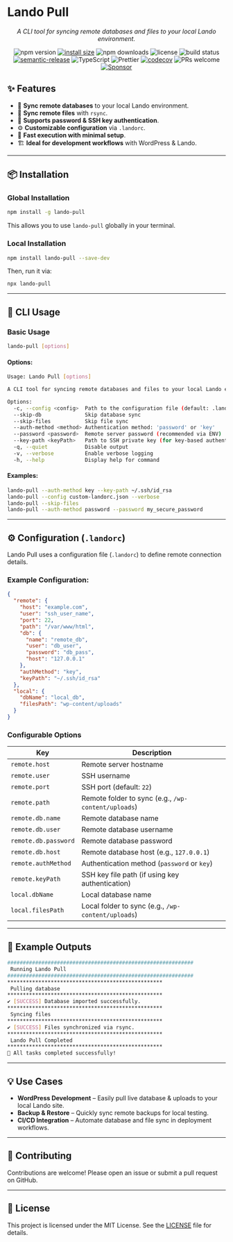 # **Lando Pull**

<p align="center"><i>A CLI tool for syncing remote databases and files to your local Lando environment.</i></p>

<p align="center">
  <img src="https://img.shields.io/npm/v/@sp-packages/lando-pull" alt="npm version">
  <a href="https://packagephobia.com/result?p=@sp-packages/lando-pull"><img src="https://packagephobia.com/badge?p=@sp-packages/lando-pull" alt="install size"></a>
  <img src="https://img.shields.io/npm/dw/@sp-packages/lando-pull" alt="npm downloads">
  <img src="https://img.shields.io/npm/l/@sp-packages/lando-pull" alt="license">
  <img src="https://github.com/SP-Packages/lando-pull/actions/workflows/release.yml/badge.svg" alt="build status">
  <a href="https://github.com/semantic-release/semantic-release"><img src="https://img.shields.io/badge/semantic--release-conventionalcommits-e10079?logo=semantic-release" alt="semantic-release"></a>
  <img src="https://img.shields.io/badge/Made%20with-TypeScript-blue.svg" alt="TypeScript">
  <img src="https://img.shields.io/badge/code_style-prettier-ff69b4.svg" alt="Prettier">
  <a href="https://codecov.io/gh/SP-Packages/lando-pull"><img src="https://codecov.io/gh/SP-Packages/lando-pull/graph/badge.svg?token=60X95UNTQL" alt="codecov"></a>
  <img src="https://img.shields.io/badge/PRs-welcome-brightgreen.svg" alt="PRs welcome">
  <a href="https://github.com/sponsors/iamsenthilprabu"><img src="https://img.shields.io/badge/Sponsor-%E2%9D%A4-pink?logo=github" alt="Sponsor"></a>
</p>

## **✨ Features**

- 🔄 **Sync remote databases** to your local Lando environment.
- 📂 **Sync remote files** with `rsync`.
- 🔑 **Supports password & SSH key authentication**.
- ⚙ **Customizable configuration** via `.landorc`.
- 🚀 **Fast execution with minimal setup**.
- 🏗 **Ideal for development workflows** with WordPress & Lando.

---

## **📦 Installation**

### **Global Installation**

```sh
npm install -g lando-pull
```

This allows you to use `lando-pull` globally in your terminal.

### **Local Installation**

```sh
npm install lando-pull --save-dev
```

Then, run it via:

```sh
npx lando-pull
```

---

## **🚀 CLI Usage**

### **Basic Usage**

```sh
lando-pull [options]
```

#### **Options:**

```sh
Usage: Lando Pull [options]

A CLI tool for syncing remote databases and files to your local Lando environment.

Options:
  -c, --config <config>  Path to the configuration file (default: .landorc)
  --skip-db              Skip database sync
  --skip-files           Skip file sync
  --auth-method <method> Authentication method: 'password' or 'key'
  --password <password>  Remote server password (recommended via ENV)
  --key-path <keyPath>   Path to SSH private key (for key-based authentication)
  -q, --quiet            Disable output
  -v, --verbose          Enable verbose logging
  -h, --help             Display help for command
```

#### **Examples:**

```sh
lando-pull --auth-method key --key-path ~/.ssh/id_rsa
lando-pull --config custom-landorc.json --verbose
lando-pull --skip-files
lando-pull --auth-method password --password my_secure_password
```

---

## **⚙️ Configuration (`.landorc`)**

Lando Pull uses a configuration file (`.landorc`) to define remote connection details.

### **Example Configuration:**

```json
{
  "remote": {
    "host": "example.com",
    "user": "ssh_user_name",
    "port": 22,
    "path": "/var/www/html",
    "db": {
      "name": "remote_db",
      "user": "db_user",
      "password": "db_pass",
      "host": "127.0.0.1"
    },
    "authMethod": "key",
    "keyPath": "~/.ssh/id_rsa"
  },
  "local": {
    "dbName": "local_db",
    "filesPath": "wp-content/uploads"
  }
}
```

### **Configurable Options**

| Key                  | Description                                         |
| -------------------- | --------------------------------------------------- |
| `remote.host`        | Remote server hostname                              |
| `remote.user`        | SSH username                                        |
| `remote.port`        | SSH port (default: `22`)                            |
| `remote.path`        | Remote folder to sync (e.g., `/wp-content/uploads`) |
| `remote.db.name`     | Remote database name                                |
| `remote.db.user`     | Remote database username                            |
| `remote.db.password` | Remote database password                            |
| `remote.db.host`     | Remote database host (e.g., `127.0.0.1`)            |
| `remote.authMethod`  | Authentication method (`password` or `key`)         |
| `remote.keyPath`     | SSH key file path (if using key authentication)     |
| `local.dbName`       | Local database name                                 |
| `local.filesPath`    | Local folder to sync (e.g., `/wp-content/uploads`)  |

---

## **📜 Example Outputs**

```sh
############################################################
 Running Lando Pull
############################################################
**************************************************
 Pulling database
**************************************************
✔ [SUCCESS] Database imported successfully.
**************************************************
 Syncing files
**************************************************
✔ [SUCCESS] Files synchronized via rsync.
**************************************************
 Lando Pull Completed
**************************************************
🎉 All tasks completed successfully!
```

---

## **💡 Use Cases**

- **WordPress Development** – Easily pull live database & uploads to your local Lando site.
- **Backup & Restore** – Quickly sync remote backups for local testing.
- **CI/CD Integration** – Automate database and file sync in deployment workflows.

---

## **🤝 Contributing**

Contributions are welcome! Please open an issue or submit a pull request on GitHub.

---

## **📜 License**

This project is licensed under the MIT License. See the [LICENSE](LICENSE) file for details.
